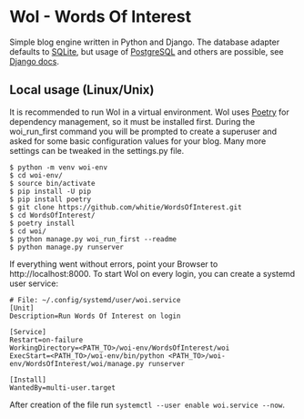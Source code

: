 # WoI - Words Of Interest

Simple blog engine written in Python and Django. The database adapter defaults
to [SQLite](https://www.sqlite.org), but usage of
[PostgreSQL](https://www.postgresql.org/) and others are possible, see
[Django docs](https://docs.djangoproject.com/en/4.0/ref/databases/).

## Local usage (Linux/Unix)

It is recommended to run WoI in a virtual environment. WoI uses
[Poetry](https://python-poetry.org) for dependency management, so it must
be installed first. During the woi_run_first command you will be prompted
to create a superuser and asked for some basic configuration values for
your blog. Many more settings can be tweaked in the settings.py file.

```
$ python -m venv woi-env
$ cd woi-env/
$ source bin/activate
$ pip install -U pip
$ pip install poetry
$ git clone https://github.com/whitie/WordsOfInterest.git
$ cd WordsOfInterest/
$ poetry install
$ cd woi/
$ python manage.py woi_run_first --readme
$ python manage.py runserver
```

If everything went without errors, point your Browser to http://localhost:8000.
To start WoI on every login, you can create a systemd user service:

```
# File: ~/.config/systemd/user/woi.service
[Unit]
Description=Run Words Of Interest on login

[Service]
Restart=on-failure
WorkingDirectory=<PATH_TO>/woi-env/WordsOfInterest/woi
ExecStart=<PATH_TO>/woi-env/bin/python <PATH_TO>/woi-env/WordsOfInterest/woi/manage.py runserver

[Install]
WantedBy=multi-user.target
```

After creation of the file run `systemctl --user enable woi.service --now`.

